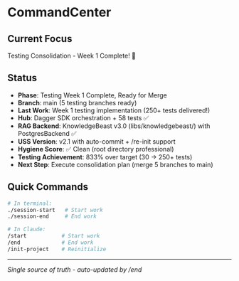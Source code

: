 # CommandCenter

## Current Focus
Testing Consolidation - Week 1 Complete! 🎉

## Status
- **Phase**: Testing Week 1 Complete, Ready for Merge
- **Branch**: main (5 testing branches ready)
- **Last Work**: Week 1 testing implementation (250+ tests delivered!)
- **Hub**: Dagger SDK orchestration + 58 tests ✅
- **RAG Backend**: KnowledgeBeast v3.0 (libs/knowledgebeast/) with PostgresBackend ✅
- **USS Version**: v2.1 with auto-commit + /re-init support
- **Hygiene Score**: ✅ Clean (root directory professional)
- **Testing Achievement**: 833% over target (30 → 250+ tests)
- **Next Step**: Execute consolidation plan (merge 5 branches to main)

## Quick Commands
```bash
# In terminal:
./session-start   # Start work
./session-end     # End work

# In Claude:
/start           # Start work
/end             # End work
/init-project    # Reinitialize
```

---
*Single source of truth - auto-updated by /end*
